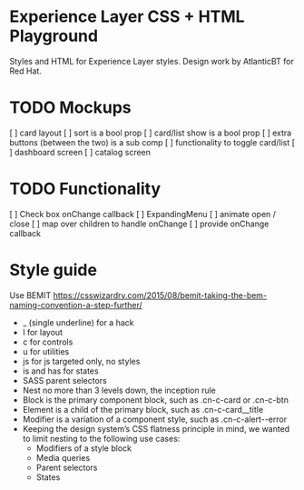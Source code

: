 # Experience Layer CSS + HTML Playground

Styles and HTML for Experience Layer styles.
Design work by AtlanticBT for Red Hat.

# TODO Mockups

[ ] card layout
    [ ] sort is a bool prop
    [ ] card/list show is a bool prop
    [ ] extra buttons (between the two) is a sub comp
    [ ] functionality to toggle card/list
[ ] dashboard screen
[ ] catalog screen

# TODO Functionality

[ ] Check box onChange callback
[ ] ExpandingMenu
    [ ] animate open / close
    [ ] map over children to handle onChange
    [ ] provide onChange callback

# Style guide

Use BEMIT
https://csswizardry.com/2015/08/bemit-taking-the-bem-naming-convention-a-step-further/
- _ (single underline) for a hack
- l for layout
- c for controls
- u for utilities
- js for js targeted only, no styles
- is and has for states
- SASS parent selectors
- Nest no more than 3 levels down, the inception rule
- Block is the primary component block, such as .cn-c-card or .cn-c-btn
- Element is a child of the primary block, such as .cn-c-card__title
- Modifier is a variation of a component style, such as .cn-c-alert--error
- Keeping the design system’s CSS flatness principle in mind, we wanted to limit nesting to the following use cases:
  - Modifiers of a style block
  - Media queries
  - Parent selectors
  - States
